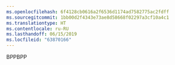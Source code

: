 ```yaml
---
ms.openlocfilehash: 6f4128cb0616a2f6536d1174ad7582775ac2fdff
ms.sourcegitcommit: 1bb00d2f4343e73ae8d58668f02297a3cf10a4c1
ms.translationtype: HT
ms.contentlocale: ru-RU
ms.lasthandoff: 06/15/2019
ms.locfileid: "63870166"
---
```

<span data-ttu-id="c7fe2-101">BPP</span><span class="sxs-lookup"><span data-stu-id="c7fe2-101">BPP</span></span>